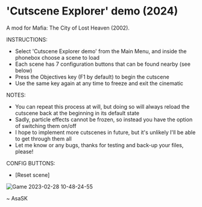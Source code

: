 # 'Cutscene Explorer' demo (2024)
A mod for Mafia: The City of Lost Heaven (2002).

INSTRUCTIONS:
- Select 'Cutscene Explorer demo' from the Main Menu, and inside the phonebox choose a scene to load
- Each scene has 7 configuration buttons that can be found nearby (see below)
- Press the Objectives key (F1 by default) to begin the cutscene
- Use the same key again at any time to freeze and exit the cinematic

NOTES:
- You can repeat this process at will, but doing so will always reload the cutscene back at the beginning in its default state
- Sadly, particle effects cannot be frozen, so instead you have the option of switching them on/off
- I hope to implement more cutscenes in future, but it's unlikely I'll be able to get through them all
- Let me know or any bugs, thanks for testing and back-up your files, please!

CONFIG BUTTONS:
- [Reset scene] 

![Game 2023-02-28 10-48-24-55](https://user-images.githubusercontent.com/111624709/221832453-0e1536d7-d813-4815-8f5c-8da0c04420d0.png)

~ AsaSK